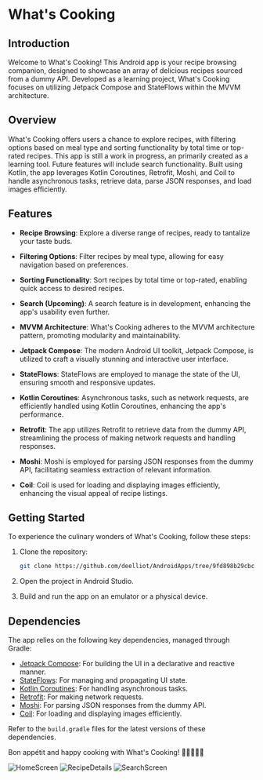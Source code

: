 # What's Cooking

## Introduction
Welcome to What's Cooking! This Android app is your recipe browsing companion, designed to showcase an array of delicious recipes sourced from a dummy API. Developed as a learning project, What's Cooking focuses on utilizing Jetpack Compose and StateFlows within the MVVM architecture.

## Overview

What's Cooking offers users a chance to explore recipes, with filtering options based on meal type and sorting functionality by total time or top-rated recipes. This app is still a work in progress, an primarily created as a learning tool. Future features will include search functionality. Built using Kotlin, the app leverages Kotlin Coroutines, Retrofit, Moshi, and Coil to handle asynchronous tasks, retrieve data, parse JSON responses, and load images efficiently.
## Features

- **Recipe Browsing**: Explore a diverse range of recipes, ready to tantalize your taste buds.

- **Filtering Options**: Filter recipes by meal type, allowing for easy navigation based on preferences.

- **Sorting Functionality**: Sort recipes by total time or top-rated, enabling quick access to desired recipes.

- **Search (Upcoming)**: A search feature is in development, enhancing the app's usability even further.

- **MVVM Architecture**: What's Cooking adheres to the MVVM architecture pattern, promoting modularity and maintainability.

- **Jetpack Compose**: The modern Android UI toolkit, Jetpack Compose, is utilized to craft a visually stunning and interactive user interface.

- **StateFlows**: StateFlows are employed to manage the state of the UI, ensuring smooth and responsive updates.

- **Kotlin Coroutines**: Asynchronous tasks, such as network requests, are efficiently handled using Kotlin Coroutines, enhancing the app's performance.

- **Retrofit**: The app utilizes Retrofit to retrieve data from the dummy API, streamlining the process of making network requests and handling responses.

- **Moshi**: Moshi is employed for parsing JSON responses from the dummy API, facilitating seamless extraction of relevant information.

- **Coil**: Coil is used for loading and displaying images efficiently, enhancing the visual appeal of recipe listings.

## Getting Started

To experience the culinary wonders of What's Cooking, follow these steps:

1. Clone the repository:

   ```bash
   git clone https://github.com/deelliot/AndroidApps/tree/9fd898b29cbc66b5e58345d4c64811c57ff8bb1b/WhatsCooking
   ```

2. Open the project in Android Studio.

3. Build and run the app on an emulator or a physical device.

## Dependencies

The app relies on the following key dependencies, managed through Gradle:

- [Jetpack Compose](https://developer.android.com/jetpack/compose): For building the UI in a declarative and reactive manner.
- [StateFlows](https://developer.android.com/kotlin/flow/stateflow-and-sharedflow): For managing and propagating UI state.
- [Kotlin Coroutines](https://github.com/Kotlin/kotlinx.coroutines): For handling asynchronous tasks.
- [Retrofit](https://github.com/square/retrofit): For making network requests.
- [Moshi](https://github.com/square/moshi): For parsing JSON responses from the dummy API.
- [Coil](https://github.com/coil-kt/coil): For loading and displaying images efficiently.

Refer to the `build.gradle` files for the latest versions of these dependencies.

Bon appétit and happy cooking with What's Cooking! 🍳👩‍🍳👨‍🍳

![HomeScreen](https://github.com/deelliot/AndroidApps/assets/93197340/3d406b97-7911-46b4-b419-047cfef7f9ea)
![RecipeDetails](https://github.com/deelliot/AndroidApps/assets/93197340/95e494bf-20ea-4706-81fc-2fdab44b1bd0)
![SearchScreen](https://github.com/deelliot/AndroidApps/assets/93197340/fdf9f13e-19be-41e3-acd4-895e8cc44b42)

